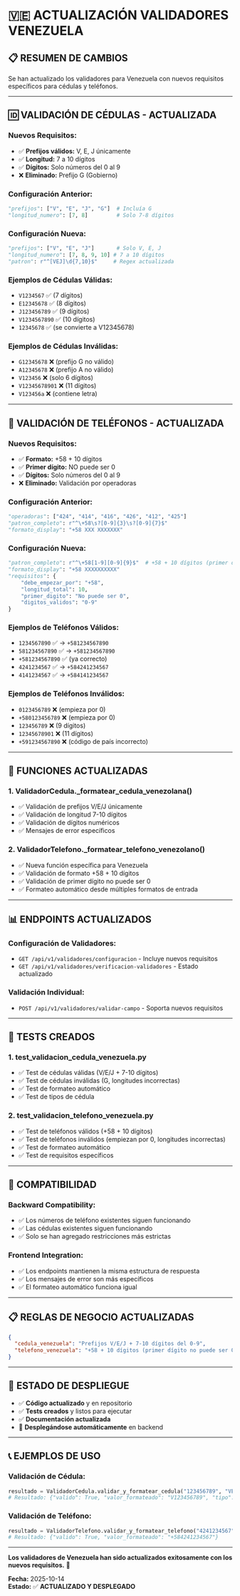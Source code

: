 # 🇻🇪 ACTUALIZACIÓN VALIDADORES VENEZUELA

## 📋 **RESUMEN DE CAMBIOS**

Se han actualizado los validadores para Venezuela con nuevos requisitos específicos para cédulas y teléfonos.

---

## 🆔 **VALIDACIÓN DE CÉDULAS - ACTUALIZADA**

### **Nuevos Requisitos:**
- ✅ **Prefijos válidos:** V, E, J únicamente
- ✅ **Longitud:** 7 a 10 dígitos
- ✅ **Dígitos:** Solo números del 0 al 9
- ❌ **Eliminado:** Prefijo G (Gobierno)

### **Configuración Anterior:**
```python
"prefijos": ["V", "E", "J", "G"]  # Incluía G
"longitud_numero": [7, 8]         # Solo 7-8 dígitos
```

### **Configuración Nueva:**
```python
"prefijos": ["V", "E", "J"]       # Solo V, E, J
"longitud_numero": [7, 8, 9, 10] # 7 a 10 dígitos
"patron": r"^[VEJ]\d{7,10}$"     # Regex actualizada
```

### **Ejemplos de Cédulas Válidas:**
- `V1234567` ✅ (7 dígitos)
- `E12345678` ✅ (8 dígitos)
- `J123456789` ✅ (9 dígitos)
- `V1234567890` ✅ (10 dígitos)
- `12345678` ✅ (se convierte a V12345678)

### **Ejemplos de Cédulas Inválidas:**
- `G12345678` ❌ (prefijo G no válido)
- `A12345678` ❌ (prefijo A no válido)
- `V123456` ❌ (solo 6 dígitos)
- `V12345678901` ❌ (11 dígitos)
- `V123456a` ❌ (contiene letra)

---

## 📱 **VALIDACIÓN DE TELÉFONOS - ACTUALIZADA**

### **Nuevos Requisitos:**
- ✅ **Formato:** +58 + 10 dígitos
- ✅ **Primer dígito:** NO puede ser 0
- ✅ **Dígitos:** Solo números del 0 al 9
- ❌ **Eliminado:** Validación por operadoras

### **Configuración Anterior:**
```python
"operadoras": ["424", "414", "416", "426", "412", "425"]
"patron_completo": r"^\+58\s?[0-9]{3}\s?[0-9]{7}$"
"formato_display": "+58 XXX XXXXXXX"
```

### **Configuración Nueva:**
```python
"patron_completo": r"^\+58[1-9][0-9]{9}$"  # +58 + 10 dígitos (primer dígito 1-9)
"formato_display": "+58 XXXXXXXXXX"
"requisitos": {
    "debe_empezar_por": "+58",
    "longitud_total": 10,
    "primer_digito": "No puede ser 0",
    "digitos_validos": "0-9"
}
```

### **Ejemplos de Teléfonos Válidos:**
- `1234567890` ✅ → `+581234567890`
- `581234567890` ✅ → `+581234567890`
- `+581234567890` ✅ (ya correcto)
- `4241234567` ✅ → `+584241234567`
- `4141234567` ✅ → `+584141234567`

### **Ejemplos de Teléfonos Inválidos:**
- `0123456789` ❌ (empieza por 0)
- `+580123456789` ❌ (empieza por 0)
- `123456789` ❌ (9 dígitos)
- `12345678901` ❌ (11 dígitos)
- `+591234567890` ❌ (código de país incorrecto)

---

## 🔧 **FUNCIONES ACTUALIZADAS**

### **1. ValidadorCedula._formatear_cedula_venezolana()**
- ✅ Validación de prefijos V/E/J únicamente
- ✅ Validación de longitud 7-10 dígitos
- ✅ Validación de dígitos numéricos
- ✅ Mensajes de error específicos

### **2. ValidadorTelefono._formatear_telefono_venezolano()**
- ✅ Nueva función específica para Venezuela
- ✅ Validación de formato +58 + 10 dígitos
- ✅ Validación de primer dígito no puede ser 0
- ✅ Formateo automático desde múltiples formatos de entrada

---

## 📊 **ENDPOINTS ACTUALIZADOS**

### **Configuración de Validadores:**
- `GET /api/v1/validadores/configuracion` - Incluye nuevos requisitos
- `GET /api/v1/validadores/verificacion-validadores` - Estado actualizado

### **Validación Individual:**
- `POST /api/v1/validadores/validar-campo` - Soporta nuevos requisitos

---

## 🧪 **TESTS CREADOS**

### **1. test_validacion_cedula_venezuela.py**
- ✅ Test de cédulas válidas (V/E/J + 7-10 dígitos)
- ✅ Test de cédulas inválidas (G, longitudes incorrectas)
- ✅ Test de formateo automático
- ✅ Test de tipos de cédula

### **2. test_validacion_telefono_venezuela.py**
- ✅ Test de teléfonos válidos (+58 + 10 dígitos)
- ✅ Test de teléfonos inválidos (empiezan por 0, longitudes incorrectas)
- ✅ Test de formateo automático
- ✅ Test de requisitos específicos

---

## 🎯 **COMPATIBILIDAD**

### **Backward Compatibility:**
- ✅ Los números de teléfono existentes siguen funcionando
- ✅ Las cédulas existentes siguen funcionando
- ✅ Solo se han agregado restricciones más estrictas

### **Frontend Integration:**
- ✅ Los endpoints mantienen la misma estructura de respuesta
- ✅ Los mensajes de error son más específicos
- ✅ El formateo automático funciona igual

---

## 📋 **REGLAS DE NEGOCIO ACTUALIZADAS**

```json
{
  "cedula_venezuela": "Prefijos V/E/J + 7-10 dígitos del 0-9",
  "telefono_venezuela": "+58 + 10 dígitos (primer dígito no puede ser 0)"
}
```

---

## 🚀 **ESTADO DE DESPLIEGUE**

- ✅ **Código actualizado** y en repositorio
- ✅ **Tests creados** y listos para ejecutar
- ✅ **Documentación actualizada**
- 🔄 **Desplegándose automáticamente** en backend

---

## 📞 **EJEMPLOS DE USO**

### **Validación de Cédula:**
```python
resultado = ValidadorCedula.validar_y_formatear_cedula("123456789", "VENEZUELA")
# Resultado: {"valido": True, "valor_formateado": "V123456789", "tipo": "Venezolano"}
```

### **Validación de Teléfono:**
```python
resultado = ValidadorTelefono.validar_y_formatear_telefono("4241234567", "VENEZUELA")
# Resultado: {"valido": True, "valor_formateado": "+584241234567"}
```

---

**Los validadores de Venezuela han sido actualizados exitosamente con los nuevos requisitos.** 🎉

**Fecha:** 2025-10-14  
**Estado:** ✅ **ACTUALIZADO Y DESPLEGADO**
